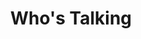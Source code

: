 ---
title: "Who's Talking"
type: "thumb"
weight: 5
draft: false
url_sml: "/images/design/Foundation_worksheet_design"
url_lge: "/images/design/Foundation_worksheet_design_lrg"
alt: "Design for a children's activity sheet"
---